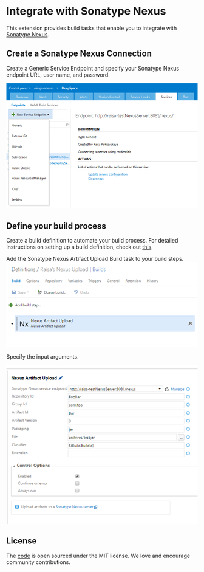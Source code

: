 # Integrate with Sonatype Nexus
This extension provides build tasks that enable you to integrate with [Sonatype Nexus](http://www.sonatype.org/nexus/).

## Create a Sonatype Nexus Connection
Create a Generic Service Endpoint and specify your Sonatype Nexus endpoint URL, user name, and password.

![Sonatype Nexus Endpoint](images/endpoint.png)

## Define your build process
Create a build definition to automate your build process. For detailed instructions on setting up a build definition, check out [this](https://msdn.microsoft.com/library/vs/alm/build/define/create).

Add the Sonatype Nexus Artifact Upload Build task to your build steps.
![Sonatype Nexus Artifact Upload Build Task](images/buildTask.png)

Specify the input arguments.

![Sonatype Nexus Artifact Upload Build Task](images/artifactUploadTask.png)

## License
The [code](https://github.com/Microsoft/vsts-nexus) is open sourced under the MIT license. We love and encourage community contributions.  